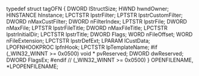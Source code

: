 typedef struct tagOFN {   DWORD         lStructSize;   HWND          hwndOwner;   HINSTANCE     hInstance;   LPCTSTR       lpstrFilter;   LPTSTR        lpstrCustomFilter;   DWORD         nMaxCustFilter;   DWORD         nFilterIndex;   LPTSTR        lpstrFile;   DWORD         nMaxFile;   LPTSTR        lpstrFileTitle;   DWORD         nMaxFileTitle;   LPCTSTR       lpstrInitialDir;   LPCTSTR       lpstrTitle;   DWORD         Flags;   WORD          nFileOffset;   WORD          nFileExtension;   LPCTSTR       lpstrDefExt;   LPARAM        lCustData;   LPOFNHOOKPROC lpfnHook;   LPCTSTR       lpTemplateName; #if (_WIN32_WINNT >= 0x0500)  void *        pvReserved;  DWORD         dwReserved;  DWORD         FlagsEx;#endif // (_WIN32_WINNT >= 0x0500)} OPENFILENAME, *LPOPENFILENAME;
